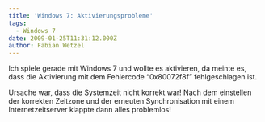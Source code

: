 ```yaml
---
title: 'Windows 7: Aktivierungsprobleme'
tags:
  - Windows 7
date: 2009-01-25T11:31:12.000Z
author: Fabian Wetzel
---
```


Ich spiele gerade mit Windows 7 und wollte es aktivieren, da meinte es, dass die Aktivierung mit dem Fehlercode “0x80072f8f” fehlgeschlagen ist. 

Ursache war, dass die Systemzeit nicht korrekt war! Nach dem einstellen der korrekten Zeitzone und der erneuten Synchronisation mit einem Internetzeitserver klappte dann alles problemlos!



